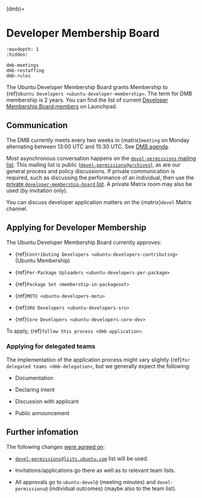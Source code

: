 (dmb)=
# Developer Membership Board

```{toctree}
:maxdepth: 1
:hidden:

dmb-meetings
dmb-restaffing
dmb-rules
```

The Ubuntu Developer Membership Board grants Membership to {ref}`Ubuntu Developers <ubuntu-developer-membership>`.
The term for DMB membership is 2 years.
You can find the list of current [Developer Membership Board members](https://launchpad.net/~developer-membership-board/+members) on Launchpad.


## Communication

The DMB currently meets every two weeks in {matrix}`meeting` on Monday alternating between 13:00 UTC and 15:30 UTC.
See [DMB agenda](https://discourse.ubuntu.com/t/ubuntu-developer-membership-board-agenda/66634).

Most asynchronous conversation happens on the [`devel-permissions` mailing list](https://lists.ubuntu.com/mailman/listinfo/devel-permissions).
This mailing list is public ([`devel-permissions@archives`](https://lists.ubuntu.com/archives/devel-permissions/)), as are our general process and policy discussions.
If private communication is required, such as discussing the performance of an individual, then use the [private `developer-membership-board` list](https://lists.ubuntu.com/mailman/listinfo/developer-membership-board). A private Matrix room may also be used (by invitation only).
  
You can discuss developer application matters on the {matrix}`devel` Matrix channel.


## Applying for Developer Membership

The Ubuntu Developer Membership Board currently approves:

* {ref}`Contributing Developers <ubuntu-developers-contributing>` (Ubuntu Membership)

* {ref}`Per-Package Uploaders <ubuntu-developers-per-package>`

* {ref}`Package Set <membership-in-packageset>`

* {ref}`MOTU <ubuntu-developers-motu>`

* {ref}`SRU Developers <ubuntu-developers-sru>`

* {ref}`Core Developers <ubuntu-developers-core-dev>`

To apply, {ref}`follow this process <dmb-application>`.


### Applying for delegated teams

The implementation of the application process might vary slightly {ref}`for delegated teams <dmb-delegation>`, but we generally expect the following:

* Documentation

* Declaring intent

* Discussion with applicant

* Public announcement


## Further infomation

The following changes [were agreed on](http://irclogs.ubuntu.com/2009/10/13/%23ubuntu-meeting.html):

* [`devel-permissions@lists.ubuntu.com`](https://lists.ubuntu.com/mailman/listinfo/devel-permissions) list will be used.

* Invitations/applications go there as well as to relevant team lists.

* All approvals go to `ubuntu-devel@` (meeting minutes) and `devel-permissions@` (individual outcomes) (maybe also to the team list).



